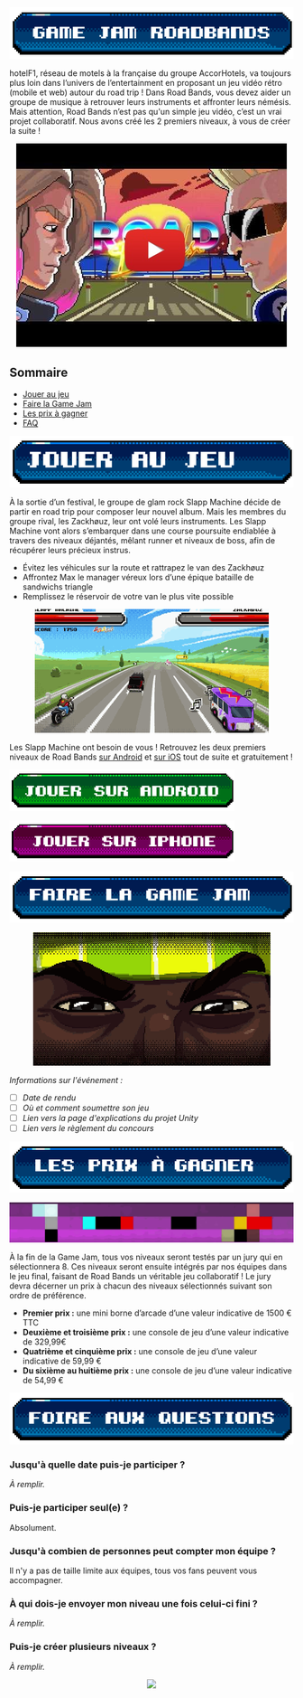 ![Game Jam Roadbands !](images/titre.png)

hotelF1, réseau de motels à la française du groupe AccorHotels, va toujours plus loin dans l’univers de l’entertainment en proposant un jeu vidéo rétro (mobile et web) autour du road trip ! Dans Road Bands, vous devez aider un groupe de musique à retrouver leurs instruments et affronter leurs némésis. Mais attention, Road Bands n’est pas qu'un simple jeu vidéo, c’est un vrai projet collaboratif. Nous avons créé les 2 premiers niveaux, à vous de créer la suite !

<p align="center">
    <a target="_blank" href="http://www.youtube.com/watch?feature=player_embedded&v=35mA3UNQ-yk"><img src="images/youtube.jpg" alt="Video Road Bands"/></a>
</p>

## Sommaire

- [Jouer au jeu](#jouer-au-jeu)
- [Faire la Game Jam](#faire-la-game-jam)
- [Les prix à gagner](#les-prix)
- [FAQ](#faq)

![Jouer au jeu](images/titre1.png)
<a name="jouer-au-jeu"></a>

À la sortie d’un festival, le groupe de glam rock Slapp Machine décide de partir en road trip pour composer leur nouvel album. Mais les membres du groupe rival, les Zackhøuz, leur ont volé leurs instruments. Les Slapp Machine vont alors s’embarquer dans une course poursuite endiablée à travers des niveaux déjantés, mêlant runner et niveaux de boss, afin de récupérer leurs précieux instrus.

* Évitez les véhicules sur la route et rattrapez le van des Zackhøuz
* Affrontez Max le manager véreux lors d’une épique bataille de sandwichs triangle
* Remplissez le réservoir de votre van le plus vite possible

<!--
![Rattrapez le van des Zackhøuz !](images/img1.jpg)
![Les Zackhøuz vous ont volé vos instruments !](images/img2.jpg)
![Remplissez le réservoir de votre van !](images/img3.jpg)
![Affrontez Max le manager véreux !](images/img5.jpg)
-->

<p align="center">
    <img src="images/gameplay.gif">
</p>

Les Slapp Machine ont besoin de vous ! Retrouvez les deux premiers niveaux de Road Bands [sur Android](https://play.google.com/store/apps/details?id=fr.hf1.roadband) et [sur iOS](https://itunes.apple.com/app/id1256521725) tout de suite et gratuitement !

<p>
    <a target="_blank" href="https://play.google.com/store/apps/details?id=fr.hf1.roadband"><img src="images/android.png" alt="Android"/></a>
</p>

<p>
    <a target="_blank" href="https://itunes.apple.com/app/id1256521725"><img src="images/iphone.png" alt="iPhone"/></a>
</p>

![Faire la Game Jam](images/titre2.png)
<a name="faire-la-game-jam"></a>

<p align="center">
    <img src="images/intro.gif">
</p>

*Informations sur l'événement :* 
- [ ] *Date de rendu*
- [ ] *Où et comment soumettre son jeu*
- [ ] *Lien vers la page d'explications du projet Unity*
- [ ] *Lien vers le règlement du concours*

![Les prix à gagner](images/titre3.png)
<a name="les-prix"></a>

<p align="center">
    <img src="images/prix.gif">
</p>

À la fin de la Game Jam, tous vos niveaux seront testés par un jury qui en sélectionnera 8. Ces niveaux seront ensuite intégrés par nos équipes dans le jeu final, faisant de Road Bands un véritable jeu collaboratif ! Le jury devra décerner un prix à chacun des niveaux sélectionnés suivant son ordre de préférence.

- **Premier prix :** une mini borne d’arcade d’une valeur indicative de 1500 € TTC
- **Deuxième et troisième prix :** une console de jeu d’une valeur indicative de 329,99€
- **Quatrième et cinquième prix :** une console de jeu d’une valeur indicative de 59,99 €
- **Du sixième au huitième prix :** une console de jeu d’une valeur indicative de 54,99 €

![Foire aux questions](images/titre4.png)
<a name="faq"></a>

### Jusqu'à quelle date puis-je participer ?
*À remplir.*

### Puis-je participer seul(e) ?
Absolument. 

### Jusqu'à combien de personnes peut compter mon équipe ?
Il n'y a pas de taille limite aux équipes, tous vos fans peuvent vous accompagner.

### À qui dois-je envoyer mon niveau une fois celui-ci fini ?
*À remplir.*

### Puis-je créer plusieurs niveaux ?
*À remplir.*



<p align="center">
    <img src="https://user-images.githubusercontent.com/29977168/28116277-c23a7cce-6708-11e7-927c-5a6bd911da85.png"
         style="width: 200; height:auto;"
    >
</p>